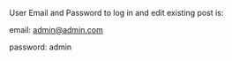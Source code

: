 User Email and Password to log in and edit existing post is: 
  
  email: admin@admin.com
  
  password: admin
